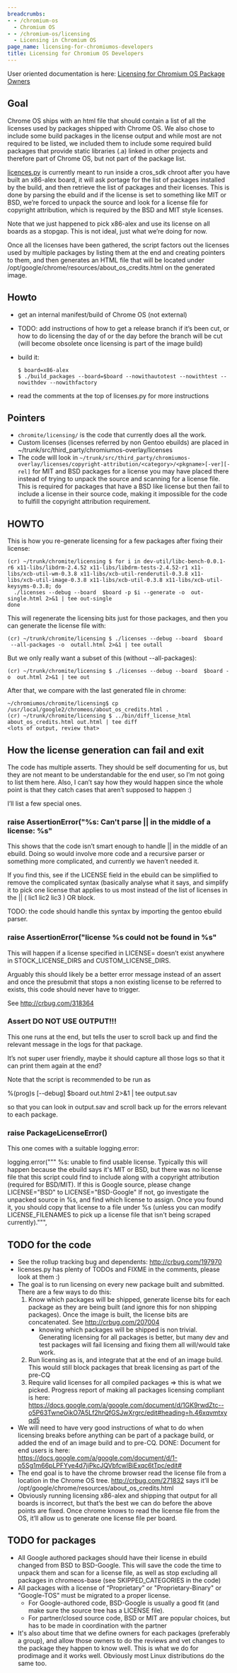 ```yaml
---
breadcrumbs:
- - /chromium-os
  - Chromium OS
- - /chromium-os/licensing
  - Licensing in Chromium OS
page_name: licensing-for-chromiumos-developers
title: Licensing for Chromium OS Developers
---
```


User oriented documentation is here: [Licensing for Chromium OS Package
Owners](/chromium-os/licensing/licensing-for-chromiumos-package-owners)

## Goal

Chrome OS ships with an html file that should contain a list of all the licenses
used by packages shipped with Chrome OS. We also chose to include some build
packages in the license output and while most are not required to be listed, we
included them to include some required build packages that provide static
libraries (.a) linked in other projects and therefore part of Chrome OS, but not
part of the package list.

[licences.py](https://chromium.googlesource.com/chromiumos/chromite/+/master/licensing/licenses.py)
is currently meant to run inside a cros_sdk chroot after you have built an
x86-alex board, it will ask portage for the list of packages installed by the
build, and then retrieve the list of packages and their licenses. This is done
by parsing the ebuild and if the license is set to something like MIT or BSD,
we’re forced to unpack the source and look for a license file for copyright
attribution, which is required by the BSD and MIT style licenses.

Note that we just happened to pick x86-alex and use its license on all boards as
a stopgap. This is not ideal, just what we’re doing for now.

Once all the licenses have been gathered, the script factors out the licenses
used by multiple packages by listing them at the end and creating pointers to
them, and then generates an HTML file that will be located under
/opt/google/chrome/resources/about_os_credits.html on the generated image.

## Howto

*   get an internal manifest/build of Chrome OS (not external)
*   TODO: add instructions of how to get a release branch if it’s been
            cut, or how to do licensing the day of or the day before the branch
            will be cut (will become obsolete once licensing is part of the
            image build)
*   build it:

    ```none
    $ board=x86-alex
    $ ./build_packages --board=$board --nowithautotest --nowithtest --nowithdev --nowithfactory
    ```

*   read the comments at the top of licenses.py for more instructions

## Pointers

*   `chromite/licensing/` is the code that currently does all the work.
*   Custom licenses (licenses referred by non Gentoo ebuilds) are placed
            in ~/trunk/src/third_party/chromiumos-overlay/licenses
*   The code will look in
            `~/trunk/src/third_party/chromiumos-overlay/licenses/copyright-attribution/<category>/<pkgname>[-ver][-rel]`
            for MIT and BSD packages for a license you may have placed there
            instead of trying to unpack the source and scanning for a license
            file. This is required for packages that have a BSD like license but
            then fail to include a license in their source code, making it
            impossible for the code to fulfill the copyright attribution
            requirement.

## HOWTO

This is how you re-generate licensing for a few packages after fixing their
license:

```none
(cr) ~/trunk/chromite/licensing $ for i in dev-util/libc-bench-0.0.1-r6 x11-libs/libdrm-2.4.52 x11-libs/libdrm-tests-2.4.52-r1 x11-libs/xcb-util-wm-0.3.8 x11-libs/xcb-util-renderutil-0.3.8 x11-libs/xcb-util-image-0.3.8 x11-libs/xcb-util-0.3.8 x11-libs/xcb-util-keysyms-0.3.8; do
  ./licenses --debug --board  $board -p $i --generate -o  out-single.html 2>&1 | tee out-single
done
```

This will regenerate the licensing bits just for those packages, and then you
can generate the license file with:

```none
(cr) ~/trunk/chromite/licensing $ ./licenses --debug --board  $board  --all-packages -o  outall.html 2>&1 | tee outall
```

But we only really want a subset of this (without --all-packages):

```none
(cr) ~/trunk/chromite/licensing $ ./licenses --debug --board  $board -o  out.html 2>&1 | tee out
```

After that, we compare with the last generated file in chrome:

```none
~/chromiumos/chromite/licensing$ cp /usr/local/google2/chromeos/about_os_credits.html .
(cr) ~/trunk/chromite/licensing $ ../bin/diff_license_html about_os_credits.html out.html | tee diff
<lots of output, review that>
```

## How the license generation can fail and exit

The code has multiple asserts. They should be self documenting for us, but they
are not meant to be understandable for the end user, so I’m not going to list
them here. Also, I can’t say how they would happen since the whole point is that
they catch cases that aren’t supposed to happen :)

I’ll list a few special ones.

### raise AssertionError("%s: Can't parse || in the middle of a license: %s"

This shows that the code isn’t smart enough to handle || in the middle of an
ebuild. Doing so would involve more code and a recursive parser or something
more complicated, and currently we haven’t needed it.

If you find this, see if the LICENSE field in the ebuild can be simplified to
remove the complicated syntax (basically analyse what it says, and simplify it
to pick one license that applies to us most instead of the list of licenses in
the || ( lic1 lic2 lic3 ) OR block.

TODO: the code should handle this syntax by importing the gentoo ebuild parser.

### raise AssertionError("license %s could not be found in %s"

This will happen if a license specified in LICENSE= doesn’t exist anywhere in
STOCK_LICENSE_DIRS and CUSTOM_LICENSE_DIRS.

Arguably this should likely be a better error message instead of an assert and
once the presubmit that stops a non existing license to be referred to exists,
this code should never have to trigger.

See <http://crbug.com/318364>

### Assert DO NOT USE OUTPUT!!!

This one runs at the end, but tells the user to scroll back up and find the
relevant message in the logs for that package.

It’s not super user friendly, maybe it should capture all those logs so that it
can print them again at the end?

Note that the script is recommended to be run as

%(prog)s \[--debug\] $board out.html 2&gt;&1 | tee output.sav

so that you can look in output.sav and scroll back up for the errors relevant to
each package.

### raise PackageLicenseError()

This one comes with a suitable logging.error:

logging.error("""
%s: unable to find usable license.
Typically this will happen because the ebuild says it's MIT or BSD, but there
was no license file that this script could find to include along with a
copyright attribution (required for BSD/MIT).
If this is Google source, please change
LICENSE="BSD"
to
LICENSE="BSD-Google"
If not, go investigate the unpacked source in %s,
and find which license to assign. Once you found it, you should copy that
license to a file under %s
(unless you can modify LICENSE_FILENAMES to pick up a license file that isn't
being scraped currently).""",

## TODO for the code

*   See the rollup tracking bug and dependents:
            <http://crbug.com/197970>
*   licenses.py has plenty of TODOs and FIXME in the comments, please
            look at them :)
*   The goal is to run licensing on every new package built and
            submitted. There are a few ways to do this:
    1.  Know which packages will be shipped, generate license bits for
                each package as they are being built (and ignore this for non
                shipping packages). Once the image is built, the license bits
                are concatenated. See <http://crbug.com/207004>
        *   knowing which packages will be shipped is non trivial.
                    Generating licensing for all packages is better, but many
                    dev and test packages will fail licensing and fixing them
                    all will/would take work.
    2.  Run licensing as is, and integrate that at the end of an image
                build. This would still block packages that break licensing as
                part of the pre-CQ
    3.  Require valid licenses for all compiled packages =&gt; this is
                what we picked. Progress report of making all packages licensing
                compliant is here:
                <https://docs.google.com/a/google.com/document/d/1GK9rwdZtc--o5P63TwneOikO7A5Lf2hrQfGSJwXrgrc/edit#heading=h.46xqvmtxyqd5>
*   We will need to have very good instructions of what to do when
            licensing breaks before anything can be part of a package build, or
            added the end of an image build and to pre-CQ. DONE: Document for
            end users is here:
            <https://docs.google.com/a/google.com/document/d/1-p5Sg1m66pLPFYye4d7jiPkcJQVbfcwlBiExqc6tTpc/edit#>
*   The end goal is to have the chrome browser read the license file
            from a location in the Chrome OS tree. <http://crbug.com/271832>
            says it’ll be /opt/google/chrome/resources/about_os_credits.html
*   Obviously running licensing x86-alex and shipping that output for
            all boards is incorrect, but that’s the best we can do before the
            above points are fixed. Once chrome knows to read the license file
            from the OS, it’ll allow us to generate one license file per board.

## TODO for packages

*   All Google authored packages should have their license in ebuild
            changed from BSD to BSD-Google. This will save the code the time to
            unpack them and scan for a license file, as well as stop excluding
            all packages in chromeos-base (see SKIPPED_CATEGORIES in the code)
*   All packages with a license of “Proprietary” or "Proprietary-Binary"
            or "Google-TOS" must be migrated to a proper license.
    *   For Google-authored code, BSD-Google is usually a good fit (and
                make sure the source tree has a LICENSE file).
    *   For partner/closed source code, BSD or MIT are popular choices,
                but has to be made in coordination with the partner
*   It's also about time that we define owners for each packages
            (preferably a group), and allow those owners to do the reviews and
            vet changes to the package they happen to know well. This is what we
            do for prodimage and it works well. Obviously most Linux
            distributions do the same too.